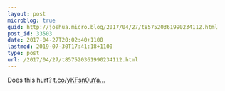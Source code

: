 ```yaml
---
layout: post
microblog: true
guid: http://joshua.micro.blog/2017/04/27/t857520361990234112.html
post_id: 33503
date: 2017-04-27T20:02:40+1100
lastmod: 2019-07-30T17:41:18+1100
type: post
url: /2017/04/27/t857520361990234112.html
---
```

Does this hurt? [t.co/yKFsn0uYa...](https://t.co/yKFsn0uYac)
